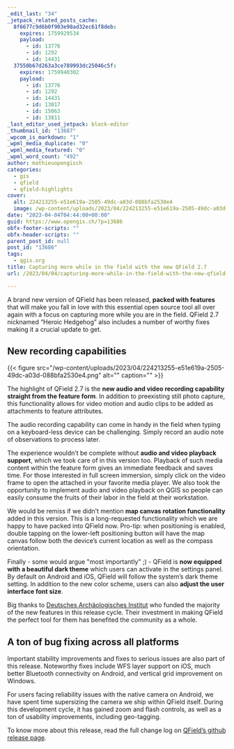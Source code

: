 ```yaml
---
_edit_last: "34"
_jetpack_related_posts_cache:
  8f6677c9d6b0f903e98ad32ec61f8deb:
    expires: 1759929534
    payload:
      - id: 13776
      - id: 1292
      - id: 14431
  37550b67d263a3ce789993dc25046c5f:
    expires: 1759940302
    payload:
      - id: 13776
      - id: 1292
      - id: 14431
      - id: 13017
      - id: 15063
      - id: 13811
_last_editor_used_jetpack: block-editor
_thumbnail_id: "13687"
_wpcom_is_markdown: "1"
_wpml_media_duplicate: "0"
_wpml_media_featured: "0"
_wpml_word_count: "492"
author: mathieuopengisch
categories:
  - gis
  - qfield
  - qfield-highlights
cover:
  alt: 224213255-e51e619a-2505-49dc-a03d-088bfa2530e4
  image: /wp-content/uploads/2023/04/224213255-e51e619a-2505-49dc-a03d-088bfa2530e4.png
date: "2023-04-04T04:44:00+00:00"
guid: https://www.opengis.ch/?p=13686
obfx-footer-scripts: ""
obfx-header-scripts: ""
parent_post_id: null
post_id: "13686"
tags:
  - qgis.org
title: Capturing more while in the field with the new QField 2.7
url: /2023/04/04/capturing-more-while-in-the-field-with-the-new-qfield-2-7/

---
```

A brand new version of QField has been released, **packed with features** that will make you fall in love with this essential open source tool all over again with a focus on capturing more while you are in the field. QField 2.7 nicknamed “Heroic Hedgehog” also includes a number of worthy fixes making it a crucial update to get.

## New recording capabilities

{{< figure src="/wp-content/uploads/2023/04/224213255-e51e619a-2505-49dc-a03d-088bfa2530e4.png" alt="" caption="" >}}

The highlight of QField 2.7 is the **new audio and video recording capability straight from the feature form**. In addition to preexisting still photo capture, this functionality allows for video motion and audio clips to be added as attachments to feature attributes.

The audio recording capability can come in handy in the field when typing on a keyboard-less device can be challenging. Simply record an audio note of observations to process later.

The experience wouldn’t be complete without **audio and video playback support**, which we took care of in this version too. Playback of such media content within the feature form gives an immediate feedback and saves time. For those interested in full screen immersion, simply click on the video frame to open the attached in your favorite media player. We also took the opportunity to implement audio and video playback on QGIS so people can easily consume the fruits of their labor in the field at their workstation.

We would be remiss if we didn’t mention **map canvas rotation functionality** added in this version. This is a long-requested functionality which we are happy to have packed into QField now. Pro-tip: when positioning is enabled, double tapping on the lower-left positioning button will have the map canvas follow both the device’s current location as well as the compass orientation.

Finally - some would argue "most importantly" ;) - QField is **now equipped with a beautiful dark theme** which users can activate in the settings panel. By default on Android and iOS, QField will follow the system’s dark theme setting. In addition to the new color scheme, users can also **adjust the user interface font size**.

Big thanks to [Deutsches Archäologisches Institut](https://www.dainst.org/dai/meldungen) who funded the majority of the new features in this release cycle. Their investment in making QField the perfect tool for them has benefited the community as a whole.

## A ton of bug fixing across all platforms

Important stability improvements and fixes to serious issues are also part of this release. Noteworthy fixes include WFS layer support on iOS, much better Bluetooth connectivity on Android, and vertical grid improvement on Windows.

For users facing reliability issues with the native camera on Android, we have spent time supersizing the camera we ship within QField itself. During this development cycle, it has gained zoom and flash controls, as well as a ton of usability improvements, including geo-tagging.

To know more about this release, read the full change log on [QField’s github release page](https://github.com/opengisch/QField/releases).
